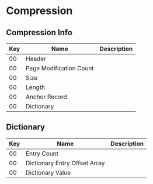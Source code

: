 <script setup>
  import MarkerKey from '../components/MarkerKey.vue'
</script>

# Compression

## Compression Info

|Key|Name|Description|
|---|----|-----------|
|<MarkerKey foreground="#ffffff" background="#06411a">00</MarkerKey>|Header
|<MarkerKey foreground="#ffffff" background="#8EBC49">00</MarkerKey>|Page Modification Count
|<MarkerKey foreground="#ffffff" background="#26994C">00</MarkerKey>|Size
|<MarkerKey foreground="#ffffff" background="#26994C">00</MarkerKey>|Length
|<MarkerKey foreground="#00" background="#ECECEC">00</MarkerKey>|Anchor Record
|<MarkerKey foreground="#00" background="#ECECEC">00</MarkerKey>|Dictionary

## Dictionary

|Key|Name|Description|
|---|----|-----------|
|<MarkerKey foreground="#ffffff" background="#06411a">00</MarkerKey>|Entry Count
|<MarkerKey foreground="#ffffff" background="#06411a">00</MarkerKey>|Dictionary Entry Offset Array
|<MarkerKey foreground="#ffffff" background="#06411a">00</MarkerKey>|Dictionary Value
